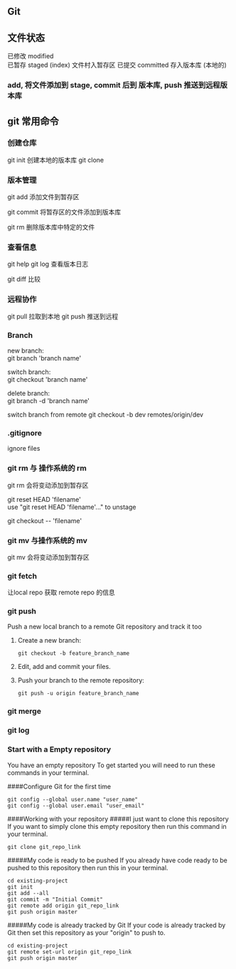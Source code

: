 Git
-----

## 文件状态

已修改 modified  
已暂存 staged (index)   文件村入暂存区
已提交 committed    存入版本库 (本地的)

### add, 将文件添加到 stage, commit 后到 版本库, push 推送到远程版本库

## git 常用命令

### 创建仓库

git init 创建本地的版本库
git clone

### 版本管理

git add  添加文件到暂存区

git commit 将暂存区的文件添加到版本库

git rm 删除版本库中特定的文件

### 查看信息

git help 
git log 查看版本日志

git diff 比较

### 远程协作

git pull 拉取到本地
git push 推送到远程

### Branch

new branch:  
git branch 'branch name'

switch branch:  
git checkout 'branch name'

delete branch:  
git branch -d 'branch name'    

switch branch from remote
git checkout -b dev remotes/origin/dev

### .gitignore

ignore files 

### git rm 与 操作系统的 rm

git rm 会将变动添加到暂存区

git reset HEAD 'filename'  
use "git reset HEAD 'filename'..." to unstage

git checkout -- 'filename'

### git mv 与操作系统的 mv

git mv 会将变动添加到暂存区

### git fetch

让local repo 获取 remote repo 的信息

### git push

 Push a new local branch to a remote Git repository and track it too

1. Create a new branch:
   
    `git checkout -b feature_branch_name`
2. Edit, add and commit your files.
3. Push your branch to the remote repository:
   
    `git push -u origin feature_branch_name`

### git merge



### git log


### Start with a Empty repository

You have an empty repository
To get started you will need to run these commands in your terminal.

####Configure Git for the first time
```
git config --global user.name "user_name"
git config --global user.email "user_email"
```
####Working with your repository
#####I just want to clone this repository
If you want to simply clone this empty repository then run this command in your terminal.
```
git clone git_repo_link
```
#####My code is ready to be pushed
If you already have code ready to be pushed to this repository then run this in your terminal.
```
cd existing-project
git init
git add --all
git commit -m "Initial Commit"
git remote add origin git_repo_link
git push origin master
```

#####My code is already tracked by Git
If your code is already tracked by Git then set this repository as your "origin" to push to.
```
cd existing-project
git remote set-url origin git_repo_link
git push origin master
```





